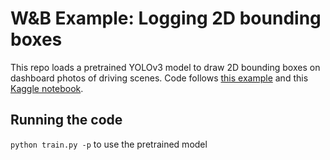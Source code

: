 # W&B Example: Logging 2D bounding boxes

This repo loads a pretrained YOLOv3 model to draw 2D bounding boxes on dashboard photos of driving scenes.
Code follows [this example](https://machinelearningmastery.com/how-to-perform-object-detection-with-yolov3-in-keras/) and this [Kaggle notebook](https://www.kaggle.com/lavanyashukla01/yolov3-lyft-dataset/).

## Running the code

`python train.py -p` to use the pretrained model

